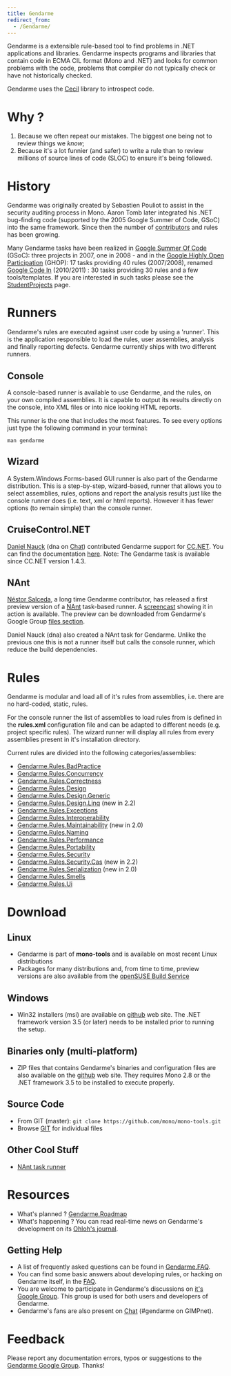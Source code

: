 ```yaml
---
title: Gendarme
redirect_from:
  - /Gendarme/
---
```


Gendarme is a extensible rule-based tool to find problems in .NET applications and libraries. Gendarme inspects programs and libraries that contain code in ECMA CIL format (Mono and .NET) and looks for common problems with the code, problems that compiler do not typically check or have not historically checked.

Gendarme uses the [Cecil](/docs/tools+libraries/libraries/Mono.Cecil/) library to introspect code.

Why ?
=====

1.  Because we often repeat our mistakes. The biggest one being not to review things we *know*;
2.  Because it's a lot funnier (and safer) to write a rule than to review millions of source lines of code (SLOC) to ensure it's being followed.

History
=======

Gendarme was originally created by Sebastien Pouliot to assist in the security auditing process in Mono. Aaron Tomb later integrated his .NET bug-finding code (supported by the 2005 Google Summer of Code, GSoC) into the same framework. Since then the number of [contributors](https://github.com/mono/mono-tools/blob/master/gendarme/AUTHORS) and rules has been growing.

Many Gendarme tasks have been realized in [Google Summer Of Code](http://code.google.com/soc/2008/) (GSoC): three projects in 2007, one in 2008 - and in the [Google Highly Open Participation](http://code.google.com/opensource/ghop/2007-8/) (GHOP): 17 tasks providing 40 rules (2007/2008), renamed [Google Code In](http://www.google-melange.com/gci/task/list_org_tasks/google/gci2010/mono) (2010/2011) : 30 tasks providing 30 rules and a few tools/templates. If you are interested in such tasks please see the [StudentProjects](/community/google-summer-of-code/projects/) page.

Runners
=======

Gendarme's rules are executed against user code by using a 'runner'. This is the application responsible to load the rules, user assemblies, analysis and finally reporting defects. Gendarme currently ships with two different runners.

Console
-------

A console-based runner is available to use Gendarme, and the rules, on your own compiled assemblies. It is capable to output its results directly on the console, into XML files or into nice looking HTML reports.

This runner is the one that includes the most features. To see every options just type the following command in your terminal:

    man gendarme

Wizard
------

A System.Windows.Forms-based GUI runner is also part of the Gendarme distribution. This is a step-by-step, wizard-based, runner that allows you to select assemblies, rules, options and report the analysis results just like the console runner does (i.e. text, xml or html reports). However it has fewer options (to remain simple) than the console runner.

CruiseControl.NET
-----------------

[Daniel Nauck](http://www.mono-project.de/) (dna on [Chat](/community/help/chat/)) contributed Gendarme support for [CC.NET](http://confluence.public.thoughtworks.org/display/CCNET/Welcome+to+CruiseControl.NET). You can find the documentation [here](http://confluence.public.thoughtworks.org/display/CCNET/Using+CruiseControl.NET+with+Gendarme). Note: The Gendarme task is available since CC.NET version 1.4.3.

NAnt
----

[Néstor Salceda](http://nestor.babuine.net/), a long time Gendarme contributor, has released a first preview version of a [NAnt](http://nant.sourceforge.net/) task-based runner. A [screencast](http://nestor.babuine.net/wp-content/uploads/2008/10/gendarme-nant.ogg) showing it in action is available. The preview can be downloaded from Gendarme's Google Group [files section](http://groups.google.com/group/gendarme/files).

Daniel Nauck (dna) also created a NAnt task for Gendarme. Unlike the previous one this is not a runner itself but calls the console runner, which reduce the build dependencies.

Rules
=====

Gendarme is modular and load all of it's rules from assemblies, i.e. there are no hard-coded, static, rules.

For the console runner the list of assemblies to load rules from is defined in the **rules.xml** configuration file and can be adapted to different needs (e.g. project specific rules). The wizard runner will display all rules from every assemblies present in it's installation directory.

Current rules are divided into the following categories/assemblies:

-   [Gendarme.Rules.BadPractice](/docs/tools+libraries/tools/gendarme/rules/bad-practice/)
-   [Gendarme.Rules.Concurrency](/docs/tools+libraries/tools/gendarme/rules/concurrency/)
-   [Gendarme.Rules.Correctness](/docs/tools+libraries/tools/gendarme/rules/correctness/)
-   [Gendarme.Rules.Design](/docs/tools+libraries/tools/gendarme/rules/design/)
-   [Gendarme.Rules.Design.Generic](/docs/tools+libraries/tools/gendarme/rules/design-generic/)
-   [Gendarme.Rules.Design.Linq](/docs/tools+libraries/tools/gendarme/rules/design-linq/) (new in 2.2)
-   [Gendarme.Rules.Exceptions](/docs/tools+libraries/tools/gendarme/rules/exceptions/)
-   [Gendarme.Rules.Interoperability](/docs/tools+libraries/tools/gendarme/rules/interoperability/)
-   [Gendarme.Rules.Maintainability](/docs/tools+libraries/tools/gendarme/rules/maintainability/) (new in 2.0)
-   [Gendarme.Rules.Naming](/docs/tools+libraries/tools/gendarme/rules/naming/)
-   [Gendarme.Rules.Performance](/docs/tools+libraries/tools/gendarme/rules/performance/)
-   [Gendarme.Rules.Portability](/docs/tools+libraries/tools/gendarme/rules/portability/)
-   [Gendarme.Rules.Security](/docs/tools+libraries/tools/gendarme/rules/security/)
-   [Gendarme.Rules.Security.Cas](/docs/tools+libraries/tools/gendarme/rules/security-cas/) (new in 2.2)
-   [Gendarme.Rules.Serialization](/docs/tools+libraries/tools/gendarme/rules/serialization/) (new in 2.0)
-   [Gendarme.Rules.Smells](/docs/tools+libraries/tools/gendarme/rules/smells/)
-   [Gendarme.Rules.Ui](/docs/tools+libraries/tools/gendarme/rules/ui/)

Download
========

Linux
-----

-   Gendarme is part of **mono-tools** and is available on most recent Linux distributions
-   Packages for many distributions and, from time to time, preview versions are also available from the [openSUSE Build Service](http://software.opensuse.org/search?baseproject=ALL&p=1&q=mono-tools)

Windows
-------

-   Win32 installers (msi) are available on [github](https://github.com/spouliot/gendarme/downloads) web site. The .NET framework version 3.5 (or later) needs to be installed prior to running the setup.

Binaries only (multi-platform)
------------------------------

-   ZIP files that contains Gendarme's binaries and configuration files are also available on the [github](https://github.com/spouliot/gendarme/downloads) web site. They requires Mono 2.8 or the .NET framework 3.5 to be installed to execute properly.

Source Code
-----------

-   From GIT (master): `git clone https://github.com/mono/mono-tools.git`
-   Browse [GIT](https://github.com/mono/mono-tools/tree/master/gendarme) for individual files

Other Cool Stuff
----------------

-   [NAnt task runner](http://groups.google.com/group/gendarme/files)

Resources
=========

-   What's planned ? [Gendarme.Roadmap](/docs/tools+libraries/tools/gendarme/roadmap/)
-   What's happening ? You can read real-time news on Gendarme's development on its [Ohloh's journal](http://www.ohloh.net/projects/gendarme/messages).

Getting Help
------------

-   A list of frequently asked questions can be found in [Gendarme.FAQ](/docs/tools+libraries/tools/gendarme/faq/).
-   You can find some basic answers about developing rules, or hacking on Gendarme itself, in the [FAQ](/docs/tools+libraries/tools/gendarme/development-faq/).
-   You are welcome to participate in Gendarme's discussions on [it's Google Group](http://groups.google.com/group/gendarme). This group is used for both users and developers of Gendarme.
-   Gendarme's fans are also present on [Chat](/community/help/chat/) (#gendarme on GIMPnet).

Feedback
========

Please report any documentation errors, typos or suggestions to the [Gendarme Google Group](http://groups.google.com/group/gendarme). Thanks!

